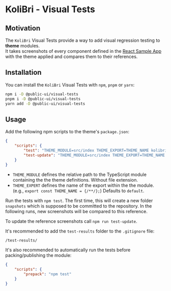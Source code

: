 # KoliBri - Visual Tests

## Motivation

The `KoliBri` Visual Tests provide a way to add visual regression testing to **theme** modules.  
It takes screenshots of every component defined in the [React Sample App](https://github.com/public-ui/kolibri/tree/develop/packages/samples/react) with the theme applied and compares them to their references.

## Installation

You can install the `KoliBri` Visual Tests with `npm`, `pnpm` or `yarn`:

```bash
npm i -D @public-ui/visual-tests
pnpm i -D @public-ui/visual-tests
yarn add -D @public-ui/visual-tests
```

## Usage

Add the following npm scripts to the theme's `package.json`:

```json
{
	"scripts": {
		"test": "THEME_MODULE=src/index THEME_EXPORT=THEME_NAME kolibri-visual-test",
		"test-update": "THEME_MODULE=src/index THEME_EXPORT=THEME_NAME kolibri-visual-test --update-snapshots theme-snapshots.spec.js"
	}
}
```

- `THEME_MODULE` defines the relative path to the TypeScript module containing the the theme definitions. Without file extension.
- `THEME_EXPERT` defines the name of the export within the the module. (e.g., `export const THEME_NAME = {/**/};`) Defaults to `default`.

Run the tests with `npm test`. The first time, this will create a new folder `snapshots` which is supposed to be committed to the repository.
In the following runs, new screenshots will be compared to this reference.

To update the reference screenshots call `npm run test-update`.

It's recommended to add the `test-results` folder to the `.gitignore` file:

```bash
/test-results/
```

It's also recommended to automatically run the tests before packing/publishing the module:

```json
{
	"scripts": {
		"prepack": "npm test"
	}
}
```
